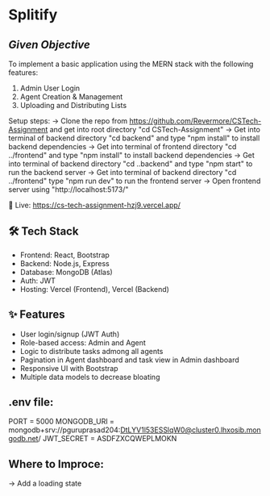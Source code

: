 # Splitify
## *Given *Objective**

To implement a basic application using the MERN stack with the following features:

1. Admin User Login
2. Agent Creation & Management
3. Uploading and Distributing Lists

Setup steps:
-> Clone the repo from https://github.com/Revermore/CSTech-Assignment and get into root directory "cd CSTech-Assignment"
-> Get into terminal of backend directory "cd backend" and type "npm install" to install backend dependencies
-> Get into terminal of frontend directory "cd ../frontend"  and type "npm install" to install backend dependencies
-> Get into terminal of backend directory "cd ..backend" and type "npm start" to run the backend server
-> Get into terminal of backend directory "cd ../frontend" type "npm run dev" to run the frontend server
-> Open frontend server using "http://localhost:5173/"

🚀 Live: https://cs-tech-assignment-hzj9.vercel.app/

## 🛠️ Tech Stack

- Frontend: React, Bootstrap
- Backend: Node.js, Express
- Database: MongoDB (Atlas)
- Auth: JWT
- Hosting: Vercel (Frontend), Vercel (Backend)

## ✨ Features

- User login/signup (JWT Auth)
- Role-based access: Admin and Agent
- Logic to distribute tasks admong all agents
- Pagination in Agent dashboard and task view in Admin dashboard
- Responsive UI with Bootstrap
- Multiple data models to decrease bloating

## .env file:
PORT = 5000
MONGODB_URI = mongodb+srv://pguruprasad204:DtLYV1l53ESSlqW0@cluster0.lhxosib.mongodb.net/
JWT_SECRET = ASDFZXCQWEPLMOKN

## Where to Improce:
-> Add a loading state
